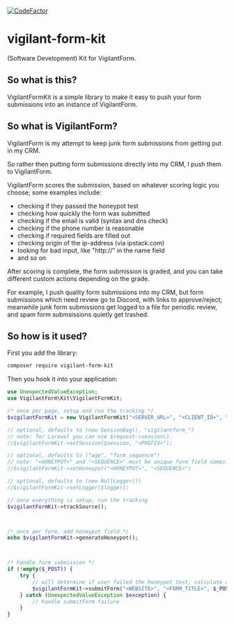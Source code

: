 [![CodeFactor](https://www.codefactor.io/repository/github/digitaladapt/vigilant-form-kit/badge)](https://www.codefactor.io/repository/github/digitaladapt/vigilant-form-kit)

# vigilant-form-kit
(Software Development) Kit for VigilantForm.

## So what is this?
VigilantFormKit is a simple library to make it easy to push your form submissions into an instance of VigilantForm.

## So what is VigilantForm?
VigilantForm is my attempt to keep junk form submissions from getting put in my CRM.

So rather then putting form submissions directly into my CRM, I push them to VigilantForm.

VigilantForm scores the submission, based on whatever scoring logic you choose; some examples include:
* checking if they passed the honeypot test
* checking how quickly the form was submitted
* checking if the email is valid (syntax and dns check)
* checking if the phone number is reasonable
* checking if required fields are filled out
* checking origin of the ip-address (via ipstack.com)
* looking for bad input, like "http://" in the name field
* and so on

After scoring is complete, the form submission is graded, and you can take different custom actions depending on the grade.

For example, I push quality form submissions into my CRM, but form submissions which need review go to Discord, with links to approve/reject;
meanwhile junk form submissions get logged to a file for periodic review, and spam form submsissions quietly get trashed.

## So how is it used?
First you add the library:
```bash
composer require vigilant-form-kit
```

Then you hook it into your application:
```php
use UnexpectedValueException;
use VigilantForm\Kit\VigilantFormKit;

/* once per page, setup and run the tracking */
$vigilantFormKit = new VigilantFormKit("<SERVER_URL>", "<CLIENT_ID>", "<CLIENT_SECRET>");

// optional, defaults to (new SessionBag(), "vigilantform_")
// note: for Laravel you can use $request->session().
//$vigilantFormKit->setSession($session, "<PREFIX>");

// optional, defaults to ("age", "form_sequence")
// note: "<HONEYPOT>" and "<SEQUENCE>" must be unique form field names.
//$vigilantFormKit->setHoneypot("<HONEYPOT>", "<SEQUENCE>")

// optional, defaults to (new NullLogger())
//$vigilantFormKit->setLogger($logger);

// once everything is setup, run the tracking
$vigilantFormKit->trackSource();



/* once per form, add honeypot field */
echo $vigilantFormKit->generateHoneypot();



/* handle form submission */
if (!empty($_POST)) {
    try {
        // will determine if user failed the honeypot test, calculate duration, and submit to server.
        $vigilantFormKit->submitForm("<WEBSITE>", "<FORM_TITLE>", $_POST)
    } catch (UnexpectedValueException $exception) {
        // handle submitForm failure
    }
}
```
